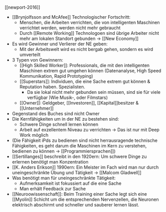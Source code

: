 [[newport-2016]]
- [[Brynjolfsson and McAfee]]  Technologischer Fortschritt:
	- Menschen, die Arbeiten verrichten, die von intelligenten Maschinen verrichtet werden, werden nicht mehr gebraucht
	- Durch [[Remote Working]] Technologoen sind übrige Arbeiter nicht mehr am lokalen Standort gebunden -> [[New Economy]]
- Es wird Gewinner und Verlierer der NE geben:
	- Mit der Arbeitswelt wird es nicht bergab gehen, sondern es wird umverteilt
- 3 Typen von Gewinnern:
	- [[High Skilled Worker]]: Professionals, die mit den intelligenten Maschinen extrem gut umgehen können (Datenanalyse, High Speed Kommunikation, Rapid Prototyping)
	- [[Superstars]]: Individuen, die eine Sache extrem gut können & Reputation haben. Spezialisten.
		-  Da sie lokal nicht mehr gebunden sein müssen, sind sie für viele verfügbar )Wie Musik-, oder Filmstars)
	- [[Owner]]: Geldgeber, [[Investoren]], [[Kapital]]besitzer & [[Unternehmer]]
- Gegenstand des Buches sind nicht Owner
- Die Kernfähigkeiten um in der NE zu bestehen sind:
	- Schwere Dinge schnell lernen können
	- Arbeit auf exzellentem Niveau zu verrichten
	-> Das ist nur mit Deep Work möglich
- (Die Fähigkeit iPds zu bedienen sind nicht herrausragende technische Fähigkeiten, es geht darum die Maschinen im Kern zu verstehen, bedienen zu können -> [[Programmiersprachen]])
- [[Sertillanges]] beschreibt in den 1920ern: Um schwere Dinge zu erlernen benötigt man Konzentration
- [[K. Anders Erikson]] 1990ern: Ein Meister im Fach wird man nur durch uneingeschränkte Übung und Tätigkeit -> [[Malcom Gladwell]]
- Was benötigt man für uneingeschränkte Tätigkeit:
	- Aufmerksamkeit ist fokussiert auf die eine Sache
	- Man erhält Feedback zur Sache
- [[Neuroowissenschaft]]: Beim Training einer Sache legt sich eine [[Myolin]] Schicht um die entsprechenden Nervenzellen, die Neuronen elektrisch abschirmt und schneller und sauberer lernen lässt.